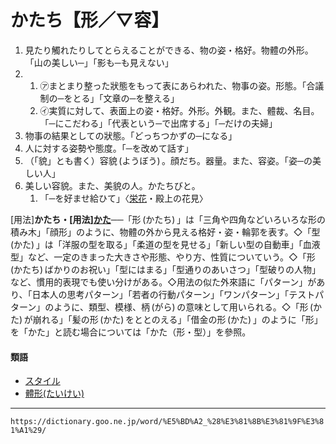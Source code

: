 # かたち【形／▽容】

1. 見たり觸れたりしてとらえることができる、物の姿・格好。物體の外形。「山の美しい─」「影も─も見えない」
2.     
    1.  ㋐まとまり整った狀態をもって表にあらわれた、物事の姿。形態。「合議制の─をとる」「文章の─を整える」
    2.  ㋑実質に対して、表面上の姿・格好。外形。外観。また、體裁、名目。「─にこだわる」「代表という─で出席する」「─だけの夫婦」
3. 物事の結果としての狀態。「どっちつかずの─になる」
4. 人に対する姿勢や態度。「─を改めて話す」
5. （「貌」とも書く）容貌 (ようぼう) 。顔だち。器量。また、容姿。「姿─の美しい人」
6. 美しい容貌。また、美貌の人。かたちびと。    
    1.  「─を好ませ給ひて」〈[栄花](https://dictionary.goo.ne.jp/word/%E6%A0%84%E8%8A%B1%E7%89%A9%E8%AA%9E/#jn-21928)・殿上の花見〉
        

\[用法\]**かたち・\[用法\][かた](https://dictionary.goo.ne.jp/word/%E5%BD%A2_%28%E3%81%8B%E3%81%9F%29/#jn-41603)**──「形 (かたち) 」は「三角や四角などいろいろな形の積み木」「顔形」のように、物體の外から見える格好・姿・輪郭を表す。◇「型 (かた) 」は「洋服の型を取る」「柔道の型を見せる」「新しい型の自動車」「血液型」など、一定のきまった大きさや形態、やり方、性質についていう。◇「形 (かたち) ばかりのお祝い」「型にはまる」「型通りのあいさつ」「型破りの人物」など、慣用的表現でも使い分けがある。◇用法の似た外來語に「パターン」があり、「日本人の思考パターン」「若者の行動パターン」「ワンパターン」「テストパターン」のように、類型、模様、柄 (がら) の意味として用いられる。◇「形 (かた) が崩れる」「髪の形 (かた) をととのえる」「借金の形 (かた) 」のように「形」を「かた」と読む場合については「かた（形・型）」を參照。

#### 類語

-   [スタイル](https://dictionary.goo.ne.jp/word/%E3%82%B9%E3%82%BF%E3%82%A4%E3%83%AB/#jn-118595)
-   [體形(たいけい)](https://dictionary.goo.ne.jp/word/%E4%BD%93%E5%BD%A2/#jn-132946)

---
`https://dictionary.goo.ne.jp/word/%E5%BD%A2_%28%E3%81%8B%E3%81%9F%E3%81%A1%29/`